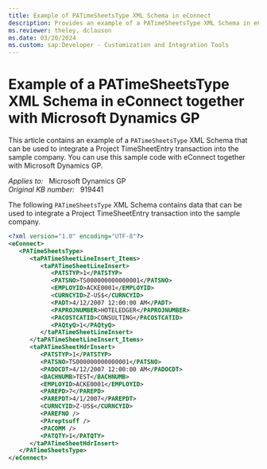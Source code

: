 ```yaml
---
title: Example of PATimeSheetsType XML Schema in eConnect
description: Provides an example of a PATimeSheetsType XML Schema in eConnect together with Microsoft Dynamics GP.
ms.reviewer: theley, dclauson
ms.date: 03/20/2024
ms.custom: sap:Developer - Customization and Integration Tools
---
```

# Example of a PATimeSheetsType XML Schema in eConnect together with Microsoft Dynamics GP

This article contains an example of a `PATimeSheetsType` XML Schema that can be used to integrate a Project TimeSheetEntry transaction into the sample company. You can use this sample code with eConnect together with Microsoft Dynamics GP.

_Applies to:_ &nbsp; Microsoft Dynamics GP  
_Original KB number:_ &nbsp; 919441

The following `PATimeSheetsType` XML Schema contains data that can be used to integrate a Project TimeSheetEntry transaction into the sample company.

```xml
<?xml version="1.0" encoding="UTF-8"?>
<eConnect>
   <PATimeSheetsType>
      <taPATimeSheetLineInsert_Items>
         <taPATimeSheetLineInsert>
            <PATSTYP>1</PATSTYP>
            <PATSNO>TS000000000000001</PATSNO>
            <EMPLOYID>ACKE0001</EMPLOYID>
            <CURNCYID>Z-US$</CURNCYID>
            <PADT>4/12/2007 12:00:00 AM</PADT>
            <PAPROJNUMBER>HOTELEDGER</PAPROJNUMBER>
            <PACOSTCATID>CONSULTING</PACOSTCATID>
            <PAQtyQ>1</PAQtyQ>
         </taPATimeSheetLineInsert>
      </taPATimeSheetLineInsert_Items>
      <taPATimeSheetHdrInsert>
         <PATSTYP>1</PATSTYP>
         <PATSNO>TS000000000000001</PATSNO>
         <PADOCDT>4/12/2007 12:00:00 AM</PADOCDT>
         <BACHNUMB>TEST</BACHNUMB>
         <EMPLOYID>ACKE0001</EMPLOYID>
         <PAREPD>7</PAREPD>
         <PAREPDT>4/1/2007</PAREPDT>
         <CURNCYID>Z-US$</CURNCYID>
         <PAREFNO />
         <PAreptsuff />
         <PACOMM />
         <PATQTY>1</PATQTY>
      </taPATimeSheetHdrInsert>
   </PATimeSheetsType>
</eConnect>
```

